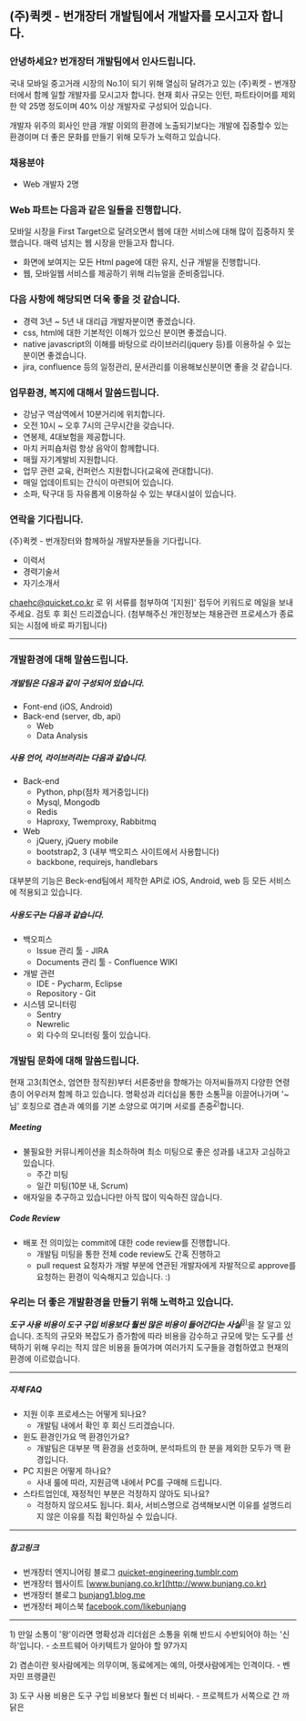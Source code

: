 ## (주)퀵켓 - 번개장터 개발팀에서 개발자를 모시고자 합니다.



### 안녕하세요? 번개장터 개발팀에서 인사드립니다.

국내 모바일 중고거래 시장의 No.1이 되기 위해 열심히 달려가고 있는 (주)퀵켓 - 번개장터에서
함께 일할 개발자를 모시고자 합니다.
현재 회사 규모는 인턴, 파트타이머를 제외한 약 25명 정도이며 40% 이상 개발자로 구성되어 있습니다.

개발자 위주의 회사인 만큼 개발 이외의 환경에 노출되기보다는 개발에 집중할수 있는 환경이며 더 좋은 문화를 만들기 위해 모두가 노력하고 있습니다.


### 채용분야

* Web 개발자 2명


### Web 파트는 다음과 같은 일들을 진행합니다.

모바일 시장을 First Target으로 달려오면서 웹에 대한 서비스에 대해 많이 집중하지 못했습니다. 매력 넘치는 웹 시장을 만들고자 합니다.
* 화면에 보여지는 모든 Html page에 대한 유지, 신규 개발을 진행합니다.
* 웹, 모바일웹 서비스를 제공하기 위해 리뉴얼을 준비중입니다.


### 다음 사항에 해당되면 더욱 좋을 것 같습니다.

* 경력 3년 ~ 5년 내 대리급 개발자분이면 좋겠습니다.
* css, html에 대한 기본적인 이해가 있으신 분이면 좋겠습니다.
* native javascript의 이해를 바탕으로 라이브러리(jquery 등)를 이용하실 수 있는 분이면 좋겠습니다.
* jira, confluence 등의 일정관리, 문서관리를 이용해보신분이면 좋을 것 같습니다.


### 업무환경, 복지에 대해서 말씀드립니다.

* 강남구 역삼역에서 10분거리에 위치합니다.
* 오전 10시 ~ 오후 7시의 근무시간을 갖습니다.
* 연봉제, 4대보험을 제공합니다.
* 마치 커피숍처럼 항상 음악이 함께합니다.
* 매월 자기계발비 지원합니다.
* 업무 관련 교육, 컨퍼런스 지원합니다(교육에 관대합니다).
* 매일 업데이트되는 간식이 마련되어 있습니다.
* 소파, 탁구대 등 자유롭게 이용하실 수 있는 부대시설이 있습니다.
 


### 연락을 기다립니다.

(주)퀵켓 - 번개장터와 함께하실 개발자분들을 기다립니다. 


* 이력서
* 경력기술서
* 자기소개서

<chaehc@quicket.co.kr> 로 위 서류를 첨부하여 '[지원]' 접두어 키워드로 메일을 보내주세요. 검토 후 회신 드리겠습니다.
(첨부해주신 개인정보는 채용관련 프로세스가 종료되는 시점에 바로 파기됩니다)


---



### 개발환경에 대해 말씀드립니다.


##### 개발팀은 다음과 같이 구성되어 있습니다.

* Font-end (iOS, Android)
* Back-end (server, db, api)
	* Web
	* Data Analysis

	



##### 사용 언어, 라이브러리는 다음과 같습니다.

* Back-end
	* Python, php(점차 제거중입니다)
	* Mysql, Mongodb
    * Redis
    * Haproxy, Twemproxy, Rabbitmq
* Web
	* jQuery, jQuery mobile
    * bootstrap2, 3 (내부 백오피스 사이트에서 사용합니다)
    * backbone, requirejs, handlebars

대부분의 기능은 Beck-end팀에서 제작한 API로 iOS, Android, web 등 모든 서비스에 적용되고 있습니다.

##### 사용도구는 다음과 같습니다.

* 백오피스
	* Issue 관리 툴 - JIRA
	* Documents 관리 툴 - Confluence WIKI
* 개발 관련
	* IDE - Pycharm, Eclipse
	* Repository - Git
* 시스템 모니터링
	* Sentry
	* Newrelic
	* 외 다수의 모니터링 툴이 있습니다.

### 개발팀 문화에 대해 말씀드립니다.

현재 고3(최연소, 엄연한 정직원)부터 서른중반을 향해가는 아저씨들까지 다양한 연령층이 어우러져 함께 하고 있습니다. 명확성과 리더십을 통한 소통<sup>[1)](#ref1)</sup>을 이끌어나가며 '~님' 호칭으로 겸손과 예의를 기본 소양으로 여기며 서로를 존중<sup>[2)](#ref2)</sup>합니다.

##### Meeting

* 불필요한 커뮤니케이션을 최소하하며 최소 미팅으로 좋은 성과를 내고자 고심하고 있습니다.
	* 주간 미팅
	* 일간 미팅(10분 내, Scrum)
* 애자일을 추구하고 있습니다만 아직 많이 익숙하진 않습니다.

##### Code Review

* 배포 전 의미있는 commit에 대한 code review를 진행합니다.
	* 개발팀 미팅을 통한 전체 code review도 간혹 진행하고
    * pull request 요청자가 개발 부분에 연관된 개발자에게 자발적으로 approve를 요청하는 환경이 익숙해지고 있습니다. :)



### 우리는 더 좋은 개발환경을 만들기 위해 노력하고 있습니다.

___도구 사용 비용이 도구 구입 비용보다 훨씬 많은 비용이 들어간다는 사실___<sup>[3)](#ref3)</sup>을 잘 알고 있습니다.
조직의 규모와 복잡도가 증가함에 따라 비용을 감수하고 규모에 맞는 도구를 선택하기 위해 우리는 적지 않은 비용을 들여가며 여러가지 도구들을 경험하였고 현재의 환경에 이르렀습니다.


---


##### 자체 FAQ

* 지원 이후 프로세스는 어떻게 되나요?
	* 개발팀 내에서 확인 후 회신 드리겠습니다.
* 윈도 환경인가요 맥 환경인가요?
	* 개발팀은 대부분 맥 환경을 선호하며, 분석파트의 한 분을 제외한 모두가 맥 환경입니다.
* PC 지원은 어떻게 하나요?
	* 사내 룰에 따라, 지원금액 내에서 PC를 구매해 드립니다.
* 스타트업인데, 재정적인 부분은 걱정하지 않아도 되나요?
	* 걱정하지 않으셔도 됩니다. 회사, 서비스명으로 검색해보시면 이유를 설명드리지 않은 이유를 직접 확인하실 수 있습니다.



---

##### 참고링크

* 번개장터 엔지니어링 블로그 [quicket-engineering.tumblr.com](http://quicket-engineering.tumblr.com)
* 번개장터 웹사이트 [www.bunjang.co.kr](http://www.bunjang.co.kr)
* 번개장터 블로그 [bunjang1.blog.me](http://bunjang1.blog.me)
* 번개장터 페이스북 [facebook.com/likebunjang](http://www.facebook.com/likebunjang)





---


<a name="ref1">1)</a> 만일 소통이 '왕'이라면 명확성과 리더쉽은 소통을 위해 반드시 수반되어야 하는 '신하'입니다. - 소프트웨어 아키텍트가 알아야 할 97가지

<a name="ref2">2)</a> 겸손이란 윗사람에게는 의무이며, 동료에게는 예의, 아랫사람에게는 인격이다. - 벤자민 프랭클린

<a name="ref3">3)</a> 도구 사용 비용은 도구 구입 비용보다 훨씬 더 비싸다. - 프로젝트가 서쪽으로 간 까닭은

